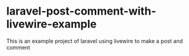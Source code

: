 # laravel-post-comment-with-livewire-example
This is an example project of laravel using livewire to make a post and comment
